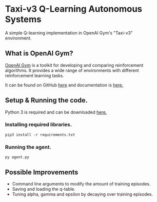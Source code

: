 # Taxi-v3 Q-Learning Autonomous Systems
 A simple Q-learning implementation in OpenAI Gym's "Taxi-v3" environment.
 
## What is OpenAI Gym?
[OpenAI Gym](https://gym.openai.com/) is a toolkit for developing and comparing reinforcement algorithms. It provides a wide range of environments with different reinforcement learning tasks.

It can be found on GitHub [here](https://github.com/openai/gym) and documentation is [here.](https://gym.openai.com/docs)

## Setup & Running the code.
Python 3 is required and can be downloaded [here.](https://www.python.org/downloads/)
### Installing required libraries.
```
pip3 install -r requirements.txt
```
### Running the agent.
```
py agent.py
```

## Possible Improvements
- Command line arguments to modify the amount of training episodes.
- Saving and loading the q-table.
- Tuning alpha, gamma and epsilon by decaying over training episodes.
